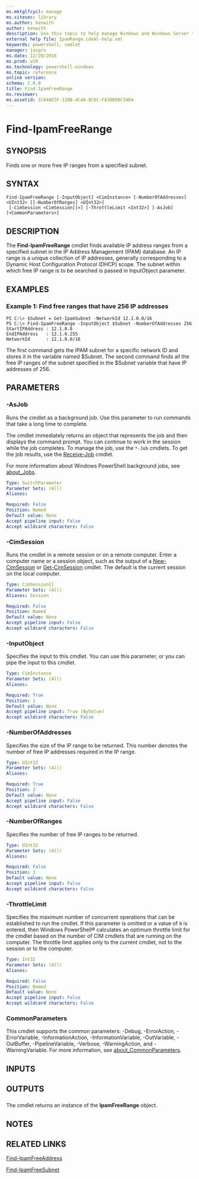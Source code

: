 ```yaml
---
ms.mktglfcycl: manage
ms.sitesec: library
ms.author: kenwith
author: kenwith
description: Use this topic to help manage Windows and Windows Server technologies with Windows PowerShell.
external help file: IpamRange.cdxml-help.xml
keywords: powershell, cmdlet
manager: jasgro
ms.date: 12/20/2016
ms.prod: w10
ms.technology: powershell-windows
ms.topic: reference
online version: 
schema: 2.0.0
title: Find-IpamFreeRange
ms.reviewer:
ms.assetid: 1C04AE5F-128B-4C48-8C6C-FA38B98C34D4
---
```


# Find-IpamFreeRange

## SYNOPSIS
Finds one or more free IP ranges from a specified subnet.

## SYNTAX

```
Find-IpamFreeRange [-InputObject] <CimInstance> [-NumberOfAddresses] <UInt32> [[-NumberOfRanges] <UInt32>]
 [-CimSession <CimSession[]>] [-ThrottleLimit <Int32>] [-AsJob] [<CommonParameters>]
```

## DESCRIPTION
The **Find-IpamFreeRange** cmdlet finds available IP address ranges from a specified subnet in the IP Address Management (IPAM) database.
An IP range is a unique collection of IP addresses, generally corresponding to a Dynamic Host Configuration Protocol (DHCP) scope.
The subnet within which free IP range is to be searched is passed in InputObject parameter.

## EXAMPLES

### Example 1: Find free ranges that have 256 IP addresses
```
PS C:\> $Subnet = Get-IpamSubnet -NetworkId 12.1.0.0/16
PS C:\> Find-IpamFreeRange -InputObject $Subnet -NumberOfAddresses 256
StartIPAddress : 12.1.0.0
EndIPAddress   : 12.1.0.255
NetworkId      : 12.1.0.0/16
```

The first command gets the IPAM subnet for a specific network ID and stores it in the variable named $Subnet.
The second command finds all the free IP ranges of the subnet specified in the $Subnet variable that have IP addresses of 256.

## PARAMETERS

### -AsJob
Runs the cmdlet as a background job. Use this parameter to run commands that take a long time to complete. 

The cmdlet immediately returns an object that represents the job and then displays the command prompt. 
You can continue to work in the session while the job completes. 
To manage the job, use the `*-Job` cmdlets. 
To get the job results, use the [Receive-Job](http://go.microsoft.com/fwlink/?LinkID=113372) cmdlet. 

For more information about Windows PowerShell background jobs, see [about_Jobs](http://go.microsoft.com/fwlink/?LinkID=113251).

```yaml
Type: SwitchParameter
Parameter Sets: (All)
Aliases: 

Required: False
Position: Named
Default value: None
Accept pipeline input: False
Accept wildcard characters: False
```

### -CimSession
Runs the cmdlet in a remote session or on a remote computer.
Enter a computer name or a session object, such as the output of a [New-CimSession](http://go.microsoft.com/fwlink/p/?LinkId=227967) or [Get-CimSession](http://go.microsoft.com/fwlink/p/?LinkId=227966) cmdlet.
The default is the current session on the local computer.

```yaml
Type: CimSession[]
Parameter Sets: (All)
Aliases: Session

Required: False
Position: Named
Default value: None
Accept pipeline input: False
Accept wildcard characters: False
```

### -InputObject
Specifies the input to this cmdlet. 
You can use this parameter, or you can pipe the input to this cmdlet.

```yaml
Type: CimInstance
Parameter Sets: (All)
Aliases: 

Required: True
Position: 1
Default value: None
Accept pipeline input: True (ByValue)
Accept wildcard characters: False
```

### -NumberOfAddresses
Specifies the size of the IP range to be returned.
This number denotes the number of free IP addresses required in the IP range.

```yaml
Type: UInt32
Parameter Sets: (All)
Aliases: 

Required: True
Position: 2
Default value: None
Accept pipeline input: False
Accept wildcard characters: False
```

### -NumberOfRanges
Specifies the number of free IP ranges to be returned.

```yaml
Type: UInt32
Parameter Sets: (All)
Aliases: 

Required: False
Position: 3
Default value: None
Accept pipeline input: False
Accept wildcard characters: False
```

### -ThrottleLimit
Specifies the maximum number of concurrent operations that can be established to run the cmdlet.
If this parameter is omitted or a value of `0` is entered, then Windows PowerShell® calculates an optimum throttle limit for the cmdlet based on the number of CIM cmdlets that are running on the computer.
The throttle limit applies only to the current cmdlet, not to the session or to the computer.

```yaml
Type: Int32
Parameter Sets: (All)
Aliases: 

Required: False
Position: Named
Default value: None
Accept pipeline input: False
Accept wildcard characters: False
```

### CommonParameters
This cmdlet supports the common parameters: -Debug, -ErrorAction, -ErrorVariable, -InformationAction, -InformationVariable, -OutVariable, -OutBuffer, -PipelineVariable, -Verbose, -WarningAction, and -WarningVariable. For more information, see [about_CommonParameters](http://go.microsoft.com/fwlink/?LinkID=113216).

## INPUTS

## OUTPUTS

###  
The cmdlet returns an instance of the **IpamFreeRange** object.

## NOTES

## RELATED LINKS

[Find-IpamFreeAddress](./Find-IpamFreeAddress.md)

[Find-IpamFreeSubnet](./Find-IpamFreeSubnet.md)
